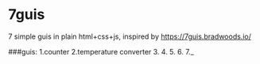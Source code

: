 # 7guis

7 simple guis in plain html+css+js, inspired by https://7guis.bradwoods.io/

###guis:
1.counter
2.temperature converter
3.
4.
5.
6.
7._
